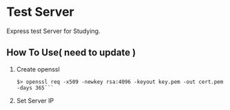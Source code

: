 # Test Server

Express test Server for Studying.

## How To Use( need to update )

1. Create openssl

   ````terminal
   $> openssl req -x509 -newkey rsa:4096 -keyout key.pem -out cert.pem -days 365```

   ````

2. Set Server IP
